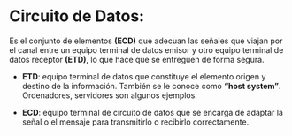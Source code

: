 # Circuito de Datos:

Es el conjunto de elementos **(ECD)** que adecuan las señales que viajan por el canal entre un equipo terminal de
datos emisor y otro equipo terminal de datos receptor **(ETD)**, lo que hace que se entreguen de forma segura.

- **ETD**: equipo terminal de datos que constituye el elemento origen y destino de la información. También se le
conoce como **“host system”**. Ordenadores, servidores son algunos ejemplos.

- **ECD**: equipo terminal de circuito de datos que se encarga de adaptar la señal o el mensaje para transmitirlo o
recibirlo correctamente.
